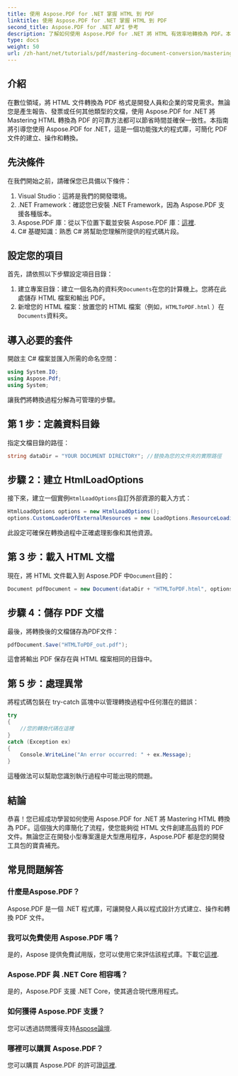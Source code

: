```yaml
---
title: 使用 Aspose.PDF for .NET 掌握 HTML 到 PDF
linktitle: 使用 Aspose.PDF for .NET 掌握 HTML 到 PDF
second_title: Aspose.PDF for .NET API 參考
description: 了解如何使用 Aspose.PDF for .NET 將 HTML 有效率地轉換為 PDF。本綜合指南涵蓋了設定過程和處理異常的基本技巧。
type: docs
weight: 50
url: /zh-hant/net/tutorials/pdf/mastering-document-conversion/mastering-html-to-pdf/
---
```

## 介紹

在數位領域，將 HTML 文件轉換為 PDF 格式是開發人員和企業的常見需求。無論您是產生報告、發票或任何其他類型的文檔，使用 Aspose.PDF for .NET 將 Mastering HTML 轉換為 PDF 的可靠方法都可以節省時間並確保一致性。本指南將引導您使用 Aspose.PDF for .NET，這是一個功能強大的程式庫，可簡化 PDF 文件的建立、操作和轉換。

## 先決條件

在我們開始之前，請確保您已具備以下條件：

1. Visual Studio：這將是我們的開發環境。
2. .NET Framework：確認您已安裝 .NET Framework，因為 Aspose.PDF 支援各種版本。
3.  Aspose.PDF 庫：從以下位置下載並安裝 Aspose.PDF 庫：[這裡](https://releases.aspose.com/pdf/net/).
4. C# 基礎知識：熟悉 C# 將幫助您理解所提供的程式碼片段。

## 設定您的項目

首先，請依照以下步驟設定項目目錄：

1. 建立專案目錄：建立一個名為的資料夾`Documents`在您的計算機上。您將在此處儲存 HTML 檔案和輸出 PDF。
2. 新增您的 HTML 檔案：放置您的 HTML 檔案（例如，`HTMLToPDF.html` ）在`Documents`資料夾。

## 導入必要的套件

開啟主 C# 檔案並匯入所需的命名空間：

```csharp
using System.IO;
using Aspose.Pdf;
using System;
```

讓我們將轉換過程分解為可管理的步驟。

## 第 1 步：定義資料目錄

指定文檔目錄的路徑：

```csharp
string dataDir = "YOUR DOCUMENT DIRECTORY"; //替換為您的文件夾的實際路徑
```

## 步驟 2：建立 HtmlLoadOptions

接下來，建立一個實例`HtmlLoadOptions`自訂外部資源的載入方式：

```csharp
HtmlLoadOptions options = new HtmlLoadOptions();
options.CustomLoaderOfExternalResources = new LoadOptions.ResourceLoadingStrategy(SamePictureLoader);
```

此設定可確保在轉換過程中正確處理影像和其他資源。

## 第 3 步：載入 HTML 文檔

現在，將 HTML 文件載入到 Aspose.PDF 中`Document`目的：

```csharp
Document pdfDocument = new Document(dataDir + "HTMLToPDF.html", options);
```

## 步驟 4：儲存 PDF 文檔

最後，將轉換後的文檔儲存為PDF文件：

```csharp
pdfDocument.Save("HTMLToPDF_out.pdf");
```

這會將輸出 PDF 保存在與 HTML 檔案相同的目錄中。

## 第 5 步：處理異常

將程式碼包裝在 try-catch 區塊中以管理轉換過程中任何潛在的錯誤：

```csharp
try
{
    //您的轉換代碼在這裡
}
catch (Exception ex)
{
    Console.WriteLine("An error occurred: " + ex.Message);
}
```

這種做法可以幫助您識別執行過程中可能出現的問題。

## 結論

恭喜！您已經成功學習如何使用 Aspose.PDF for .NET 將 Mastering HTML 轉換為 PDF。這個強大的庫簡化了流程，使您能夠從 HTML 文件創建高品質的 PDF 文件。無論您正在開發小型專案還是大型應用程序，Aspose.PDF 都是您的開發工具包的寶貴補充。

## 常見問題解答

### 什麼是Aspose.PDF？
Aspose.PDF 是一個 .NET 程式庫，可讓開發人員以程式設計方式建立、操作和轉換 PDF 文件。

### 我可以免費使用 Aspose.PDF 嗎？
是的，Aspose 提供免費試用版，您可以使用它來評估該程式庫。下載它[這裡](https://releases.aspose.com/).

### Aspose.PDF 與 .NET Core 相容嗎？
是的，Aspose.PDF 支援 .NET Core，使其適合現代應用程式。

### 如何獲得 Aspose.PDF 支援？
您可以透過訪問獲得支持[Aspose論壇](https://forum.aspose.com/c/pdf/10).

### 哪裡可以購買 Aspose.PDF？
您可以購買 Aspose.PDF 的許可證[這裡](https://purchase.conholdate.com/buy).